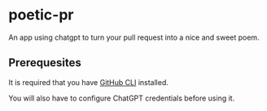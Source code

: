 # poetic-pr
An app using chatgpt to turn your pull request into a nice and sweet poem.


## Prerequesites

It is required that you have [GitHub CLI](https://cli.github.com/) installed.

You will also have to configure ChatGPT credentials before using it.